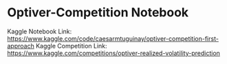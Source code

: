 # Optiver-Competition Notebook

Kaggle Notebook Link: https://www.kaggle.com/code/caesarmtuguinay/optiver-competition-first-approach
Kaggle Competition Link: https://www.kaggle.com/competitions/optiver-realized-volatility-prediction
